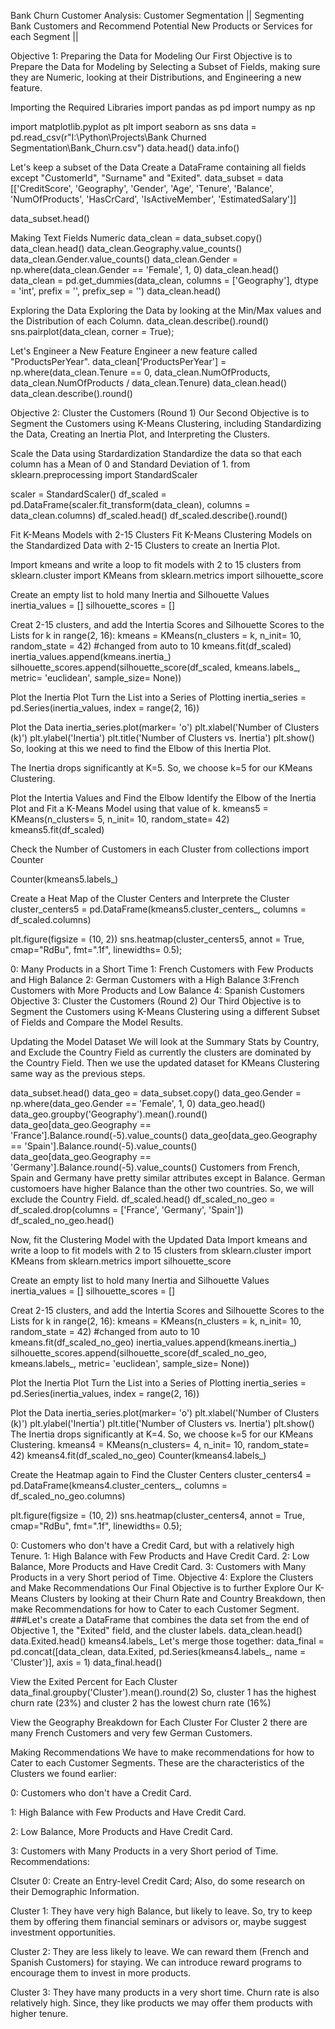 Bank Churn Customer Analysis: Customer Segmentation
|| Segmenting Bank Customers and Recommend Potential New Products or Services for each Segment ||

Objective 1: Preparing the Data for Modeling
Our First Objective is to Prepare the Data for Modeling by Selecting a Subset of Fields, making sure they are Numeric, looking at their Distributions, and Engineering a new feature.

Importing the Required Libraries
import pandas as pd import numpy as np

import matplotlib.pyplot as plt import seaborn as sns data = pd.read_csv(r"I:\Python\Projects\Bank Churned Segmentation\Bank_Churn.csv") data.head() data.info()

Let's keep a subset of the Data
Create a DataFrame containing all fields except "CustomerId", "Surname" and "Exited". data_subset = data [['CreditScore', 'Geography', 'Gender', 'Age', 'Tenure', 'Balance', 'NumOfProducts', 'HasCrCard', 'IsActiveMember', 'EstimatedSalary']]

data_subset.head()

Making Text Fields Numeric
data_clean = data_subset.copy() data_clean.head() data_clean.Geography.value_counts() data_clean.Gender.value_counts() data_clean.Gender = np.where(data_clean.Gender == 'Female', 1, 0) data_clean.head() data_clean = pd.get_dummies(data_clean, columns = ['Geography'], dtype = 'int', prefix = '', prefix_sep = '') data_clean.head()

Exploring the Data
Exploring the Data by looking at the Min/Max values and the Distribution of each Column. data_clean.describe().round() sns.pairplot(data_clean, corner = True);

Let's Engineer a New Feature
Engineer a new feature called "ProductsPerYear". data_clean['ProductsPerYear'] = np.where(data_clean.Tenure == 0, data_clean.NumOfProducts, data_clean.NumOfProducts / data_clean.Tenure) data_clean.head() data_clean.describe().round()

Objective 2: Cluster the Customers (Round 1)
Our Second Objective is to Segment the Customers using K-Means Clustering, including Standardizing the Data, Creating an Inertia Plot, and Interpreting the Clusters.

Scale the Data using Stardardization
Standardize the data so that each column has a Mean of 0 and Standard Deviation of 1. from sklearn.preprocessing import StandardScaler

scaler = StandardScaler() df_scaled = pd.DataFrame(scaler.fit_transform(data_clean), columns = data_clean.columns) df_scaled.head() df_scaled.describe().round()

Fit K-Means Models with 2-15 Clusters
Fit K-Means Clustering Models on the Standardized Data with 2-15 Clusters to create an Inertia Plot.

Import kmeans and write a loop to fit models with 2 to 15 clusters
from sklearn.cluster import KMeans from sklearn.metrics import silhouette_score

Create an empty list to hold many Inertia and Silhouette Values
inertia_values = [] silhouette_scores = []

Creat 2-15 clusters, and add the Intertia Scores and Silhouette Scores to the Lists
for k in range(2, 16): kmeans = KMeans(n_clusters = k, n_init= 10, random_state = 42) #changed from auto to 10 kmeans.fit(df_scaled) inertia_values.append(kmeans.inertia_) silhouette_scores.append(silhouette_score(df_scaled, kmeans.labels_, metric= 'euclidean', sample_size= None))

Plot the Inertia Plot
Turn the List into a Series of Plotting
inertia_series = pd.Series(inertia_values, index = range(2, 16))

Plot the Data
inertia_series.plot(marker= 'o') plt.xlabel('Number of Clusters (k)') plt.ylabel('Inertia') plt.title('Number of Clusters vs. Inertia') plt.show() So, looking at this we need to find the Elbow of this Inertia Plot.

The Inertia drops significantly at K=5. So, we choose k=5 for our KMeans Clustering.

Plot the Intertia Values and Find the Elbow
Identify the Elbow of the Inertia Plot and Fit a K-Means Model using that value of k. kmeans5 = KMeans(n_clusters= 5, n_init= 10, random_state= 42) kmeans5.fit(df_scaled)

Check the Number of Customers in each Cluster
from collections import Counter

Counter(kmeans5.labels_)

Create a Heat Map of the Cluster Centers and Interprete the Cluster
cluster_centers5 = pd.DataFrame(kmeans5.cluster_centers_, columns = df_scaled.columns)

plt.figure(figsize = (10, 2)) sns.heatmap(cluster_centers5, annot = True, cmap="RdBu", fmt=".1f", linewidths= 0.5);

0: Many Products in a Short Time
1: French Customers with Few Products and High Balance
2: German Customers with a High Balance
3:French Customers with More Products and Low Balance
4: Spanish Customers
Objective 3: Cluster the Customers (Round 2)
Our Third Objective is to Segment the Customers using K-Means Clustering using a different Subset of Fields and Compare the Model Results.

Updating the Model Dataset
We will look at the Summary Stats by Country, and Exclude the Country Field as currently the clusters are dominated by the Country Field. Then we use the updated dataset for KMeans Clustering same way as the previous steps.

data_subset.head() data_geo = data_subset.copy() data_geo.Gender = np.where(data_geo.Gender == 'Female', 1, 0) data_geo.head() data_geo.groupby('Geography').mean().round() data_geo[data_geo.Geography == 'France'].Balance.round(-5).value_counts() data_geo[data_geo.Geography == 'Spain'].Balance.round(-5).value_counts() data_geo[data_geo.Geography == 'Germany'].Balance.round(-5).value_counts() Customers from French, Spain and Germany have pretty similar attributes except in Balance. German customoers have higher Balance than the other two countries. So, we will exclude the Country Field. df_scaled.head() df_scaled_no_geo = df_scaled.drop(columns = ['France', 'Germany', 'Spain']) df_scaled_no_geo.head()

Now, fit the Clustering Model with the Updated Data
Import kmeans and write a loop to fit models with 2 to 15 clusters
from sklearn.cluster import KMeans from sklearn.metrics import silhouette_score

Create an empty list to hold many Inertia and Silhouette Values
inertia_values = [] silhouette_scores = []

Creat 2-15 clusters, and add the Intertia Scores and Silhouette Scores to the Lists
for k in range(2, 16): kmeans = KMeans(n_clusters = k, n_init= 10, random_state = 42) #changed from auto to 10 kmeans.fit(df_scaled_no_geo) inertia_values.append(kmeans.inertia_) silhouette_scores.append(silhouette_score(df_scaled_no_geo, kmeans.labels_, metric= 'euclidean', sample_size= None))

Plot the Inertia Plot
Turn the List into a Series of Plotting
inertia_series = pd.Series(inertia_values, index = range(2, 16))

Plot the Data
inertia_series.plot(marker= 'o') plt.xlabel('Number of Clusters (k)') plt.ylabel('Inertia') plt.title('Number of Clusters vs. Inertia') plt.show() The Inertia drops significantly at K=4. So, we choose k=5 for our KMeans Clustering. kmeans4 = KMeans(n_clusters= 4, n_init= 10, random_state= 42) kmeans4.fit(df_scaled_no_geo) Counter(kmeans4.labels_)

Create the Heatmap again to Find the Cluster Centers
cluster_centers4 = pd.DataFrame(kmeans4.cluster_centers_, columns = df_scaled_no_geo.columns)

plt.figure(figsize = (10, 2)) sns.heatmap(cluster_centers4, annot = True, cmap="RdBu", fmt=".1f", linewidths= 0.5);

0: Customers who don't have a Credit Card, but with a relatively high Tenure.
1: High Balance with Few Products and Have Credit Card.
2: Low Balance, More Products and Have Credit Card.
3: Customers with Many Products in a very Short period of Time.
Objective 4: Explore the Clusters and Make Recommendations
Our Final Objective is to further Explore Our K-Means Clusters by looking at their Churn Rate and Country Breakdown, then make Recommendations for how to Cater to each Customer Segment. ###Let's create a DataFrame that combines the data set from the end of Objective 1, the "Exited" field, and the cluster labels. data_clean.head() data.Exited.head() kmeans4.labels_ Let's merge those together: data_final = pd.concat([data_clean, data.Exited, pd.Series(kmeans4.labels_, name = 'Cluster')], axis = 1) data_final.head()

View the Exited Percent for Each Cluster
data_final.groupby('Cluster').mean().round(2) So, cluster 1 has the highest churn rate (23%) and cluster 2 has the lowest churn rate (16%)

View the Geography Breakdown for Each Cluster
For Cluster 2 there are many French Customers and very few German Customers.

Making Recommendations
We have to make recommendations for how to Cater to each Customer Segments. These are the characteristics of the Clusters we found earlier:

0: Customers who don't have a Credit Card.

1: High Balance with Few Products and Have Credit Card.

2: Low Balance, More Products and Have Credit Card.

3: Customers with Many Products in a very Short period of Time. Recommendations:

Clsuter 0: Create an Entry-level Credit Card; Also, do some research on their Demographic Information.

Cluster 1: They have very high Balance, but likely to leave. So, try to keep them by offering them financial seminars or advisors or, maybe suggest investment opportunities.

Cluster 2: They are less likely to leave. We can reward them (French and Spanish Customers) for staying. We can introduce reward programs to encourage them to invest in more products.

Cluster 3: They have many products in a very short time. Churn rate is also relatively high. Since, they like products we may offer them products with higher tenure.
